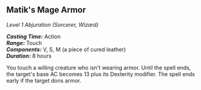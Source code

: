 ## Matik's Mage Armor
*Level 1 Abjuration (Sorcerer, Wizard)*

***Casting Time:*** Action  
***Range:*** Touch  
***Components:*** V, S, M (a piece of cured leather)  
***Duration:*** 8 hours  

You touch a willing creature who isn't wearing armor. Until the spell ends, the target's base AC becomes 13 plus its Dexterity modifier. The spell ends early if the target dons armor.